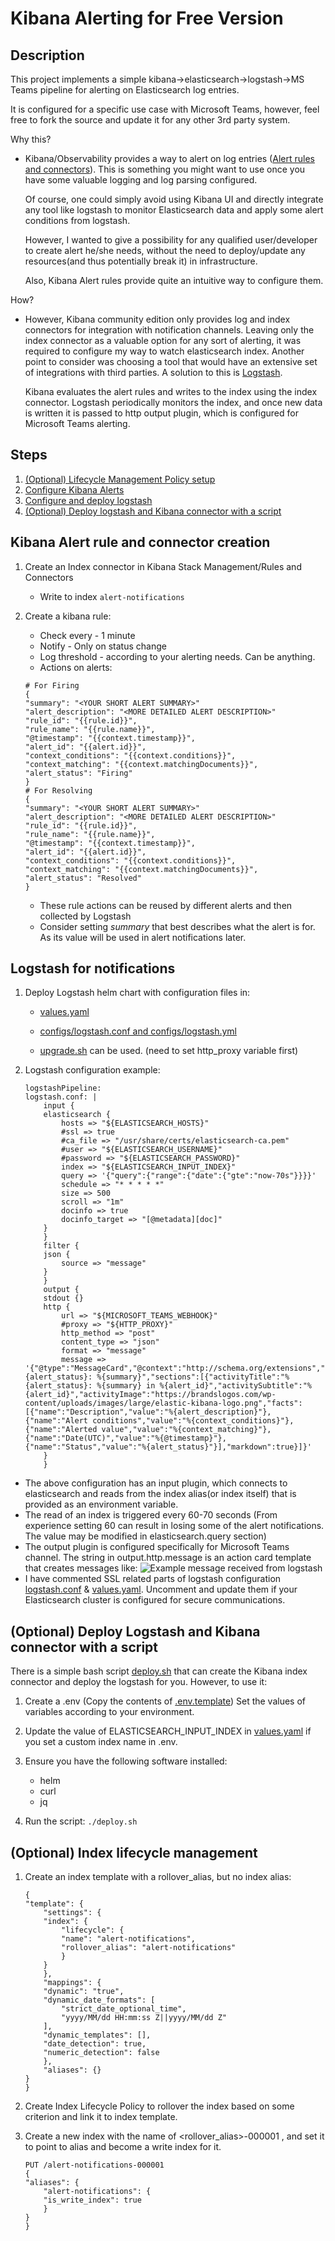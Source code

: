 # Kibana Alerting for Free Version

## Description

This project implements a simple kibana->elasticsearch->logstash->MS Teams pipeline for alerting on Elasticsearch log entries.

It is configured for a specific use case with Microsoft Teams, however, feel free to fork the source and update it for any other 3rd party system.

Why this?

- Kibana/Observability provides a way to alert on log entries ([Alert rules and connectors](https://www.elastic.co/guide/en/kibana/current/alerting-getting-started.html)). This is something you might want to use once you have some valuable logging and log parsing configured.

  Of course, one could simply avoid using Kibana UI and directly integrate any tool like logstash to monitor Elasticsearch data and apply some alert conditions from logstash.

  However, I wanted to give a possibility for any qualified user/developer to create alert he/she needs, without the need to deploy/update any resources(and thus potentially break it) in infrastructure.

  Also, Kibana Alert rules provide quite an intuitive way to configure them.

How?

- However, Kibana community edition only provides log and index connectors for integration with notification channels. Leaving only the index connector as a valuable option for any sort of alerting, it was required to configure my way to watch elasticsearch index. Another point to consider was choosing a tool that would have an extensive set of integrations with third parties. A solution to this is [Logstash](https://www.elastic.co/guide/en/logstash/current/output-plugins.html).

  Kibana evaluates the alert rules and writes to the index using the index connector. Logstash periodically monitors the index, and once new data is written it is passed to http output plugin, which is configured for Microsoft Teams alerting.

## Steps

1. [(Optional) Lifecycle Management Policy setup](#optional-index-lifecycle-management)
2. [Configure Kibana Alerts](#kibana-alert-rule-and-connector)
3. [Configure and deploy logstash](#logstash-for-notifications)
4. [(Optional) Deploy logstash and Kibana connector with a script](#optional-deploy-logstash-and-kibana-connector-with-a-script)

## Kibana Alert rule and connector creation

1. Create an Index connector in Kibana Stack Management/Rules and Connectors

   - Write to index `alert-notifications`

2. Create a kibana rule:

   - Check every - 1 minute
   - Notify - Only on status change
   - Log threshold - according to your alerting needs. Can be anything.
   - Actions on alerts:

   ```
   # For Firing
   {
   "summary": "<YOUR SHORT ALERT SUMMARY>"
   "alert_description": "<MORE DETAILED ALERT DESCRIPTION>"
   "rule_id": "{{rule.id}}",
   "rule_name": "{{rule.name}}",
   "@timestamp": "{{context.timestamp}}",
   "alert_id": "{{alert.id}}",
   "context_conditions": "{{context.conditions}}",
   "context_matching": "{{context.matchingDocuments}}",
   "alert_status": "Firing"
   }
   # For Resolving
   {
   "summary": "<YOUR SHORT ALERT SUMMARY>"
   "alert_description": "<MORE DETAILED ALERT DESCRIPTION>"
   "rule_id": "{{rule.id}}",
   "rule_name": "{{rule.name}}",
   "@timestamp": "{{context.timestamp}}",
   "alert_id": "{{alert.id}}",
   "context_conditions": "{{context.conditions}}",
   "context_matching": "{{context.matchingDocuments}}",
   "alert_status": "Resolved"
   }
   ```

   - These rule actions can be reused by different alerts and then collected by Logstash
   - Consider setting _summary_ that best describes what the alert is for. As its value will be used in alert notifications later.

## Logstash for notifications

1. Deploy Logstash helm chart with configuration files in:

   - [values.yaml](./values.yaml)
   - [configs/logstash.conf and configs/logstash.yml](./configs/)

   - [upgrade.sh](./upgrade.sh) can be used. (need to set http_proxy variable first)

2. Logstash configuration example:
   ```
   logstashPipeline:
   logstash.conf: |
       input {
       elasticsearch {
           hosts => "${ELASTICSEARCH_HOSTS}"
           #ssl => true
           #ca_file => "/usr/share/certs/elasticsearch-ca.pem"
           #user => "${ELASTICSEARCH_USERNAME}"
           #password => "${ELASTICSEARCH_PASSWORD}"
           index => "${ELASTICSEARCH_INPUT_INDEX}"
           query => '{"query":{"range":{"date":{"gte":"now-70s"}}}}'
           schedule => "* * * * *"
           size => 500
           scroll => "1m"
           docinfo => true
           docinfo_target => "[@metadata][doc]"
       }
       }
       filter {
       json {
           source => "message"
       }
       }
       output {
       stdout {}
       http {
           url => "${MICROSOFT_TEAMS_WEBHOOK}"
           #proxy => "${HTTP_PROXY}"
           http_method => "post"
           content_type => "json"
           format => "message"
           message => '{"@type":"MessageCard","@context":"http://schema.org/extensions","themeColor":"0076D7","summary":"%{alert_status}: %{summary}","sections":[{"activityTitle":"%{alert_status}: %{summary} in %{alert_id}","activitySubtitle":"%{alert_id}","activityImage":"https://brandslogos.com/wp-content/uploads/images/large/elastic-kibana-logo.png","facts":[{"name":"Description","value":"%{alert_description}"},{"name":"Alert conditions","value":"%{context_conditions}"},{"name":"Alerted value","value":"%{context_matching}"},{"name":"Date(UTC)","value":"%{@timestamp}"},{"name":"Status","value":"%{alert_status}"}],"markdown":true}]}'
       }
       }
   ```

- The above configuration has an input plugin, which connects to elasticsearch and reads from the index alias(or index itself) that is provided as an environment variable.
- The read of an index is triggered every 60-70 seconds (From experience setting 60 can result in losing some of the alert notifications. The value may be modified in elasticsearch.query section)
- The output plugin is configured specifically for Microsoft Teams channel. The string in output.http.message is an action card template that creates messages like:
  ![Example message received from logstash](images/MicrosoftTeamsAlertNotification.jpg)
- I have commented SSL related parts of logstash configuration [logstash.conf](configs/logstash.conf) & [values.yaml](values.yaml). Uncomment and update them if your Elasticsearch cluster is configured for secure communications.

## (Optional) Deploy Logstash and Kibana connector with a script

There is a simple bash script [deploy.sh](deploy.sh) that can create the Kibana index connector and deploy the logstash for you. However, to use it:

1. Create a .env (Copy the contents of [.env.template](./.env.template))
   Set the values of variables according to your environment.
2. Update the value of ELASTICSEARCH_INPUT_INDEX in [values.yaml](values.yaml) if you set a custom index name in .env.
3. Ensure you have the following software installed:

   - helm
   - curl
   - jq

4. Run the script: `./deploy.sh`

## (Optional) Index lifecycle management

1. Create an index template with a rollover_alias, but no index alias:

   ```
   {
   "template": {
       "settings": {
       "index": {
           "lifecycle": {
           "name": "alert-notifications",
           "rollover_alias": "alert-notifications"
           }
       }
       },
       "mappings": {
       "dynamic": "true",
       "dynamic_date_formats": [
           "strict_date_optional_time",
           "yyyy/MM/dd HH:mm:ss Z||yyyy/MM/dd Z"
       ],
       "dynamic_templates": [],
       "date_detection": true,
       "numeric_detection": false
       },
       "aliases": {}
   }
   }
   ```

2. Create Index Lifecycle Policy to rollover the index based on some criterion and link it to index template.

3. Create a new index with the name of <rollover_alias>-000001 , and set it to point to alias <rollover-alias> and become a write index for it.

   ```
   PUT /alert-notifications-000001
   {
   "aliases": {
       "alert-notifications": {
       "is_write_index": true
       }
   }
   }
   ```
